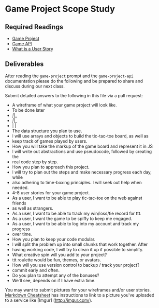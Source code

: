 # Game Project Scope Study

## Required Readings

-   [Game Project](https://github.com/ga-wdi-boston/game-project)
-   [Game API](https://github.com/ga-wdi-boston/game-project-api)
-   [What is a User Story](https://www.mountaingoatsoftware.com/agile/user-stories)

## Deliverables

After reading the `game-project` prompt and the `game-project-api` documentation
please do the following and be prepared to share and discuss during our next
class.

Submit detailed answers to the following in this file via a pull request:

-   A wireframe of what your game project will look like.
  - To be done later
  - _|_|_
  - _|_|_
  -  | |
-   The data structure you plan to use.
  - I will use arrays and objects to build the tic-tac-toe board, as well as
  - keep track of games played by users.
-   How you will take the markup of the game board and represent it in JS
  - I will write out abstractions and use pseudocode, followed by creating the
  - real code step by step.
-   How you plan to approach this project.
  - I will try to plan out the steps and make necessary progress each day, while
  - also adhering to time-boxing principles. I will seek out help when needed.
-   4-8 user stories for your game project.
  - As a user, I want to be able to play tic-tac-toe on the web against friends
  - as well as strangers.
  - As a user, I want to be able to track my win/loss/tie record for ttt.
  - As a user, I want the game to be spiffy to keep me engaged.
  - As a user, I want to be able to log into my account and track my progress
  - over time.
-   How you plan to keep your code modular.
  - I will split the problem up into small chunks that work together. After
  - having working code, I will try to clean it up if possible to simplify.
-   What creative spin will you add to your project?
  - ttt roulette would be fun, themes, or avatars.
-   How will you use version control to backup / track your project?
  - commit early and often.
-   Do you plan to attempt any of the bonuses?
  - We'll see, depends on if I have extra time.

You may want to submit pictures for your wireframes and/or user stories.
[Markdown Cheatsheet](https://github.com/adam-p/markdown-here/wiki/Markdown-Cheatsheet)
has instructions to link to a picture you've uploaded to a service like [Imgur]
(http://imgur.com/).
